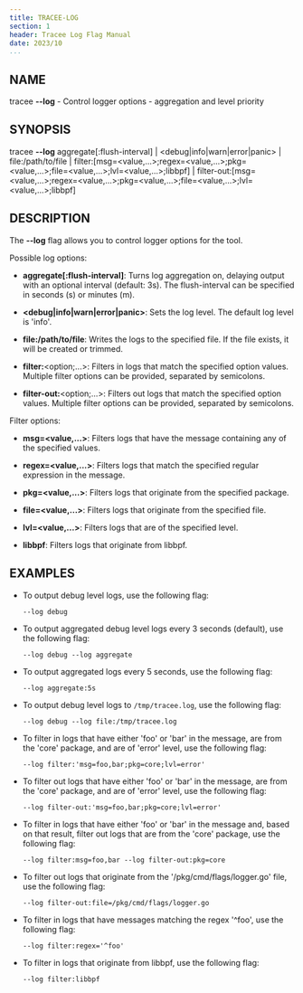 ```yaml
---
title: TRACEE-LOG
section: 1
header: Tracee Log Flag Manual
date: 2023/10
...
```


## NAME

tracee **\-\-log** - Control logger options - aggregation and level priority

## SYNOPSIS

tracee **\-\-log** aggregate[:flush-interval] | <debug|info|warn|error|panic\> | file:/path/to/file | filter:[msg=<value,...\>;regex=<value,...\>;pkg=<value,...\>;file=<value,...\>;lvl=<value,...\>;libbpf] | filter-out:[msg=<value,...\>;regex=<value,...\>;pkg=<value,...\>;file=<value,...\>;lvl=<value,...\>;libbpf]

## DESCRIPTION

The **\-\-log** flag allows you to control logger options for the tool.

Possible log options:

- **aggregate[:flush-interval]**: Turns log aggregation on, delaying output with an optional interval (default: 3s). The flush-interval can be specified in seconds (s) or minutes (m).

- **<debug|info|warn|error|panic\>**: Sets the log level. The default log level is 'info'.

- **file:/path/to/file**: Writes the logs to the specified file. If the file exists, it will be created or trimmed.

- **filter:**<option;...\>: Filters in logs that match the specified option values. Multiple filter options can be provided, separated by semicolons.

- **filter-out:**<option;...\>: Filters out logs that match the specified option values. Multiple filter options can be provided, separated by semicolons.

Filter options:

- **msg=<value,...\>**: Filters logs that have the message containing any of the specified values.

- **regex=<value,...\>**: Filters logs that match the specified regular expression in the message.

- **pkg=<value,...\>**: Filters logs that originate from the specified package.

- **file=<value,...\>**: Filters logs that originate from the specified file.

- **lvl=<value,...\>**: Filters logs that are of the specified level.

- **libbpf**: Filters logs that originate from libbpf.

## EXAMPLES

- To output debug level logs, use the following flag:

  ```console
  --log debug
  ```

- To output aggregated debug level logs every 3 seconds (default), use the following flag:

  ```console
  --log debug --log aggregate
  ```

- To output aggregated logs every 5 seconds, use the following flag:

  ```console
  --log aggregate:5s
  ```

- To output debug level logs to `/tmp/tracee.log`, use the following flag:

  ```console
  --log debug --log file:/tmp/tracee.log
  ```

- To filter in logs that have either 'foo' or 'bar' in the message, are from the 'core' package, and are of 'error' level, use the following flag:

  ```console
  --log filter:'msg=foo,bar;pkg=core;lvl=error'
  ```

- To filter out logs that have either 'foo' or 'bar' in the message, are from the 'core' package, and are of 'error' level, use the following flag:

  ```console
  --log filter-out:'msg=foo,bar;pkg=core;lvl=error'
  ```

- To filter in logs that have either 'foo' or 'bar' in the message and, based on that result, filter out logs that are from the 'core' package, use the following flag:

  ```console
  --log filter:msg=foo,bar --log filter-out:pkg=core
  ```

- To filter out logs that originate from the '/pkg/cmd/flags/logger.go' file, use the following flag:

  ```console
  --log filter-out:file=/pkg/cmd/flags/logger.go
  ```

- To filter in logs that have messages matching the regex '^foo', use the following flag:

  ```console
  --log filter:regex='^foo'
  ```

- To filter in logs that originate from libbpf, use the following flag:

  ```console
  --log filter:libbpf
  ```
